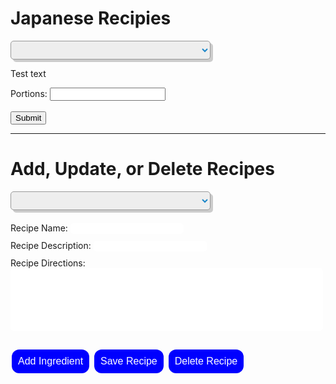 <head>
  <style>
    table,
    td {
      border: 1px solid white;
    }
    th {
      border: 2px solid white;
    }
    .recipeNameSelect {
        width: 320px;
        height: 30px;
        border: 1px solid #999;
        font-size: 18px;
        color: #1c87c9;
        background-color: #eee;
        border-radius: 5px;
        box-shadow: 4px 4px #ccc;
      }
    .button {
      text-align: center;
      border: none;
      color: white;
      padding: 10px;
      text-align: center;
      text-decoration: none;
      display: inline-block;
      font-size: 16px;
      margin: 4px 2px;
      cursor: pointer;
      border-radius: 12px;
      background-color: blue; /* Green */
   }
  </style>
</head>
<!-- Portion UI -->
<div>
  <h1>Japanese Recipies</h1>
  <div style="margin-top:10px;margin-bottom:10px;">
    <select id="recipesDropDown" class="recipeNameSelect">recipeNameSelect
    </select>
  </div>
  <div id="recipeDisplay">
    <p>Test text</p>
  </div>
  <div>
    <form id = "submitPortions" >
      <label for="portions">Portions:</label>
      <input type="text" id="portions" name="portions"><br><br>
      <input type="submit" value="Submit">
    </form>
  </div>
  <div id = 'measurements'/>
</div>
<hr/>
 

<div id="createrec">
  <h1>Add, Update, or Delete Recipes</h1>
  
  <div style="margin-top:10px;margin-bottom:20px;">
    <select id="recipeNamesDropDown" class="recipeNameSelect"> </select>
  </div>
  <div id="addRecipe" style="margin-top:10px;margin-bottom:10px;">
    <div style="margin-top:10px;margin-bottom:10px;">
      <label for="recName">Recipe Name:</label>
      <input type="text" id="recName" name="recName" style="border:1px;border-radius:5px;" />
    </div>
    <div style="margin-top:10px;margin-bottom:10px;">
      <label for="recDesc">Recipe Description:</label>
      <input type="text" id="recDesc" name="recDesc"  style="border:1px;border-radius:5px;"/>
    </div>
    <div style="margin-top:10px;margin-bottom:10px;">
      <label for="recDir">Recipe Directions:</label>
      <input type="text" id="recDir" name="recDir" style="width:500px;height:100px; border:1px;border-radius:5px;" />
    </div>
    <div id="createRecipeDiv" style="margin-top:10px;margin-bottom:10px;">
    </div>
    <div style="margin-top:10px;margin-bottom:10px;">
      <button class = "button" type="button" style="margin-top: 20px;" onclick="addIngredient()">Add Ingredient</button>
      <button class = "button" type="button" style="margin-top: 10px;" onclick="submitRec()">Save Recipe</button>
      <button class = "button" type="button" style="margin-top: 10px;" onclick="deleteRec()">Delete Recipe</button>
    </div>
  </div>

  <script>
    let rec = null;
    // const url = "http://172.18.185.251:8086/api/jpFood";
    const url = "http://localhost:8086/api/jpFood/"; // (NOT WORKING; needs a fix)
    selectedRecName = "";

    // prepare fetch GET options
    const options = {
      method: "GET", // *GET, POST, PUT, DELETE, etc.
      mode: "cors", // no-cors, *cors, same-origin
      cache: "default", // *default, no-cache, reload, force-cache, only-if-cached
      credentials: "omit", // include, *same-origin, omit
      headers: {
        "Content-Type": "application/json",
      },
    };


    function onPortionSubmit(e) {
      console.log(e.target.elements.portions.value);
      const portions = e.target.elements.portions.value ?? 1;
      e.preventDefault();

      if (rec != null) {
        measurements.innerHTML = "Work in Progress, add measurements from backend for " + portions + rec.name;
        
      }
    }





    function filterByString(data, s) {
      return data.filter((e) => e.name.includes(s))[0];
    }
    totalIngredientRowIdx = 2;
    function addIngredient() {
      initIngredient(0, '', '',  totalIngredientRowIdx++);     
    }

    function initIngredient(amount = 0, unit = "", type = "", rowIdx) {
      var table = document.getElementById("createRecipe");
      var row = table.insertRow(rowIdx);
      var cell1 = row.insertCell(0);
      var cell2 = row.insertCell(1);
      var cell3 = row.insertCell(2);
      var cell4 = row.insertCell(3);
      // Do string interpolation for each cell
      cell1.innerHTML = `<input type="text" size="20" name="ingNum[] "value="${amount}">`;
      cell2.innerHTML = `<input type="text" size="20" name="ingName[] "value="${type}">`;
      cell3.innerHTML = `<input type="text" size="20" name="ingMeas[] "value="${unit}">`;
      cell4.innerHTML = '<button type="button" id="delIng" onclick = "deleteIng(this)">x</button>';

      return totalIngredientRowIdx++;
    }

    function deleteIng(r) {
      var i = r.parentNode.parentNode.rowIndex;
      document.getElementById("createRecipe").deleteRow(i);
    }

    function submitRec() {
      var table = document.getElementById("createRecipe");
      var count = table.rows.length - 1;
      var name = document.getElementById("recName");
      var descr = document.getElementById("recDesc");
      var directions = document.getElementById("recDir");
      console.log(count);
      var jpFood = {
        name: name.value,
        description: descr.value,
        directions: directions.value,
        ingredients: [],
      };

      for (i = 1; i <= count; i++) {
        var row = table.rows[i].getElementsByTagName("td");
        var tdNum = row[0];
        var tdMeas = row[1];
        var tdName = row[2];

        var inputNum = tdNum.getElementsByTagName("input")[0];
        inputAmnt = parseInt(inputNum.value);

        if (Number.isInteger(inputAmnt) === false) {
          alert(inputNu2m.value + " is not a number, please input a number.");
          return;
        }
        var inputMeas = tdMeas.getElementsByTagName("input")[0];
        var inputName = tdName.getElementsByTagName("input")[0];
        var ingred = {
          type: inputName?.value,
          amount: inputAmnt,
          unit: inputMeas?.value,
        };
        console.log(jpFood);
        jpFood.ingredients.push(ingred);
      } // end for ingred
      saveRec(jpFood);
    }
    function deleteRec() {
      rec = { name : selectedRecName };
      const delete_options = { 
      ...options, 
      method: 'POST',
      body: JSON.stringify(rec) 
      }; // clones and replaces method

      fetch(url + 'delete', delete_options).then((response) => {
        // response contains valid result
        response.json().then((data) => {
          console.log("all food ", data);
             
        getAllRecipes(rec.name);
        });
      });
    }

    function getAllRecipes(name=undefined) {
      const recipesDropDown = document.getElementById("recipeNamesDropDown");
      document.querySelectorAll('#recipeNamesDropDown option').forEach(option => option.remove())
      
      //Async fetch API call to the database to create a new user
      fetch(url, options).then((response) => {
        let firstOptionKey = undefined;
        // response contains valid result
        response.json().then((data) => {
          console.log("all food ", data);
          //add a table row for the new/created userId
          const tr = document.createElement("tr");
          for (let key in data) {
            let option = document.createElement("option");
            // Set first name on the dropdown so can fill in data form later
            firstOptionKey = firstOptionKey ?? data[key].name;
            option.setAttribute("value", data[key].name);
            let optionText = document.createTextNode(data[key].name);
            option.appendChild(optionText);
            recipesDropDown.appendChild(option);
          }
          
          firstOptionKey = name ? name: firstOptionKey;
          selectedRecName = firstOptionKey;
          rec = filterByString(data, firstOptionKey);
          onRecipeNameChange(rec);
          recipesDropDown.addEventListener("change", (e) => {
            selectedRecName = e.target.value;
            rec = filterByString(data, e.target.value);
            onRecipeNameChange(rec);
          });
        });
      });
    }
    function onRecipeNameChange(rec) {
      var nameField = document.getElementById("recName");
      nameField.setAttribute('value', rec.name);
      var dirField = document.getElementById("recDir");
      dirField.value = rec.directions;
      if (rec.description) {
        var descrField = document.getElementById("recDesc");
        descrField.setAttribute('value', rec.description); 
      }
      totalIngredientRowIdx = 0;
      createIngredientTable(rec.ingredients);
      
    }
    function removeIngredientRows() {
      const table = document.getElementById("createRecipe");
      if (table) {
        const rowLen = table.rows.length - 1;
        for(i=0; i < rowLen; i++) 
        {
          table.deleteRow(i);
        }
      }
    }
    function createIngredientTable(ingredients) {
      
      const recipeDiv = document.getElementById("createRecipeDiv");
      
      let table = document.getElementById("createRecipe");
      if (table) {
        table.remove();
      }
      table = document.createElement('table');
      table.setAttribute('id', 'createRecipe');

      var thead = table.insertRow(-1);
      ingHead = ['Number', 'Measurement Type', 'Ingredient Name'];
      for (var h = 0; h < ingHead.length; h++) {
        var th = document.createElement('th');              // TABLE HEADER.
        th.innerHTML = ingHead[h];
        thead.appendChild(th);
      }
      recipeDiv.appendChild(table);
      if (ingredients) {
        rowIdx = 1;
        for (let ing of ingredients) {
          initIngredient(ing.amount, ing.type, ing.unit, rowIdx++);
        }
        totalIngredientRowIdx = rowIdx;
      }
    }
    function saveRec(rec) {
      const post_options = { 
      ...options, 
      method: 'POST',
      body: JSON.stringify(rec) 
    }; // clones and replaces method

      fetch(url, post_options).then((response) => {
        // response contains valid result
        response.json().then((data) => {
          console.log("all food ", data);
             
        getAllRecipes(rec.name);
        });
      });
    }
    getAllRecipes();
  </script>
</div>